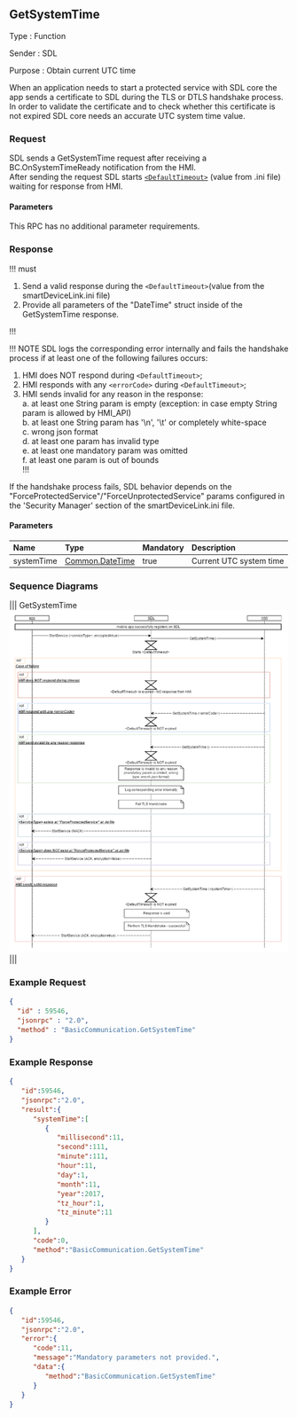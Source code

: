 ## GetSystemTime

Type
: Function

Sender
: SDL

Purpose
: Obtain current UTC time  

When an application needs to start a protected service with SDL core the app sends a certificate to SDL during the TLS or DTLS handshake process.  
In order to validate the certificate and to check whether this certificate is not expired SDL core needs an accurate UTC system time value.

### Request
SDL sends a GetSystemTime request after receiving a BC.OnSystemTimeReady notification from the HMI.  
After sending the request SDL starts [`<DefaultTimeout>`](https://github.com/smartdevicelink/sdl_hmi_integration_guidelines/blob/develop/docs/Configuration%20file/index.md#main) (value from .ini file) waiting for response from HMI. 

#### Parameters

This RPC has no additional parameter requirements.

### Response

!!! must  

1.	Send a valid response during the `<DefaultTimeout>`(value from the smartDeviceLink.ini file)
2.	Provide all parameters of the "DateTime" struct inside of the GetSystemTime response.

!!!

!!! NOTE
SDL logs the corresponding error internally and fails the handshake process if at least one of the following failures occurs:
1. HMI does NOT respond during `<DefaultTimeout>`;
2. HMI responds with any `<errorCode>` during `<DefaultTimeout>`;
3. HMI sends invalid for any reason in the response:  
    a. at least one String param is empty (exception: in case empty String param is allowed by HMI_API)  
    b. at least one String param has '\n', '\t' or completely white-space  
    c. wrong json format  
    d. at least one param has invalid type  
    e. at least one mandatory param was omitted  
    f. at least one param is out of bounds  
!!!

If the handshake process fails, SDL behavior depends on the "ForceProtectedService"/"ForceUnprotectedService" params configured in the 'Security Manager' section of the smartDeviceLink.ini file.

#### Parameters
|Name|Type|Mandatory|Description|
|:---|:---|:--------|:---------|
|systemTime|[Common.DateTime](../../common/structs/#datetime)|true|Current UTC system time|

### Sequence Diagrams
|||
GetSystemTime
![GetSystemTime](./assets/GetSystemTime_TLS_Handshake.png)
|||


### Example Request

```json
{
  "id" : 59546,
  "jsonrpc" : "2.0",
  "method" : "BasicCommunication.GetSystemTime"
}
```

### Example Response

```json
{  
   "id":59546,
   "jsonrpc":"2.0",
   "result":{  
      "systemTime":[  
         {  
            "millisecond":11,
            "second":111,
            "minute":111,
            "hour":11,
            "day":1,
            "month":11,
            "year":2017,
            "tz_hour":1,
            "tz_minute":11
         }
      ],
      "code":0,
      "method":"BasicCommunication.GetSystemTime"
   }
}
```

### Example Error

```json
{  
   "id":59546,
   "jsonrpc":"2.0",
   "error":{  
      "code":11,
      "message":"Mandatory parameters not provided.",
      "data":{  
         "method":"BasicCommunication.GetSystemTime"
      }
   }
}
```
